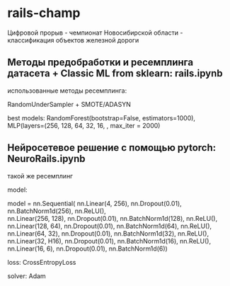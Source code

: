 # rails-champ
Цифровой прорыв - чемпионат Новосибирской области - классификация объектов железной дороги

## Методы предобработки и ресемплинга датасета + Classic ML from sklearn: rails.ipynb

использованные методы ресемплинга:

RandomUnderSampler + SMOTE/ADASYN

best models: RandomForest(bootstrap=False, estimators=1000), MLP(layers=(256, 128, 64, 32, 16, , max_iter = 2000)

## Нейросетевое решение с помощью pytorch: NeuroRails.ipynb

такой же ресемплинг

model:

model =  nn.Sequential(
    nn.Linear(4, 256), nn.Dropout(0.01), nn.BatchNorm1d(256), nn.ReLU(),        
    nn.Linear(256, 128), nn.Dropout(0.01), nn.BatchNorm1d(128), nn.ReLU(), 
    nn.Linear(128, 64), nn.Dropout(0.01), nn.BatchNorm1d(64), nn.ReLU(),  
    nn.Linear(64, 32), nn.Dropout(0.01), nn.BatchNorm1d(32), nn.ReLU(),  
    nn.Linear(32, H16), nn.Dropout(0.01), nn.BatchNorm1d(16), nn.ReLU(),  
    nn.Linear(16, 6), nn.Dropout(0.01), nn.BatchNorm1d(6)) 
    
loss: CrossEntropyLoss

solver: Adam
